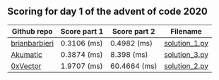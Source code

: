 ## Scoring for day 1 of the advent of code 2020
| Github repo | Score part 1 | Score part 2 | Filename |
| ------------- | ------------- | ------------- | ------------- |
| [brianbarbieri](https://github.com/brianbarbieri/adventofcode2020) | 0.3106 (ms) | 0.4982 (ms) | [solution_1.py](solutions/solution_1.py) |
| [Akumatic](https://github.com/Akumatic/Advent-of-Code) | 0.3874 (ms) | 8.398 (ms) | [solution_3.py](solutions/solution_3.py) |
| [0xVector](https://github.com/0xVector/AdventOfCode2020) | 1.9707 (ms) | 60.4664 (ms) | [solution_2.py](solutions/solution_2.py) |
